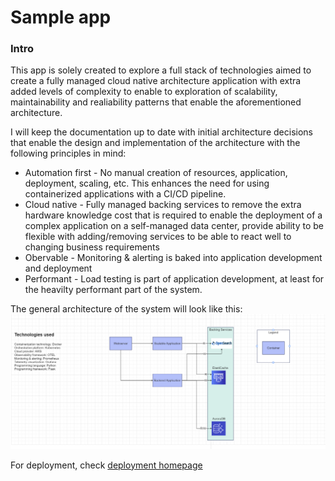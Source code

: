 # Sample app
### Intro
This app is solely created to explore a full stack of technologies aimed to create a fully managed cloud native architecture application with extra added levels of complexity to enable to exploration of scalability, maintainability and realiability patterns that enable the aforementioned architecture.

I will keep the documentation up to date with initial architecture decisions that enable the design and implementation of the architecture with the following principles in mind:
- Automation first - No manual creation of resources, application, deployment, scaling, etc. This enhances the need for using containerized applications with a CI/CD pipeline.
- Cloud native - Fully managed backing services to remove the extra hardware knowledge cost that is required to enable the deployment of a complex application on a self-managed data center, provide ability to be flexible with adding/removing services to be able to react well to changing business requirements
- Obervable - Monitoring & alerting is baked into application development and deployment
- Performant - Load testing is part of application development, at least for the heavilty performant part of the system.


The general architecture of the system will look like this:
![](docs/architecture.png)

For deployment, check [deployment homepage](docs/deployment/deployment.md)